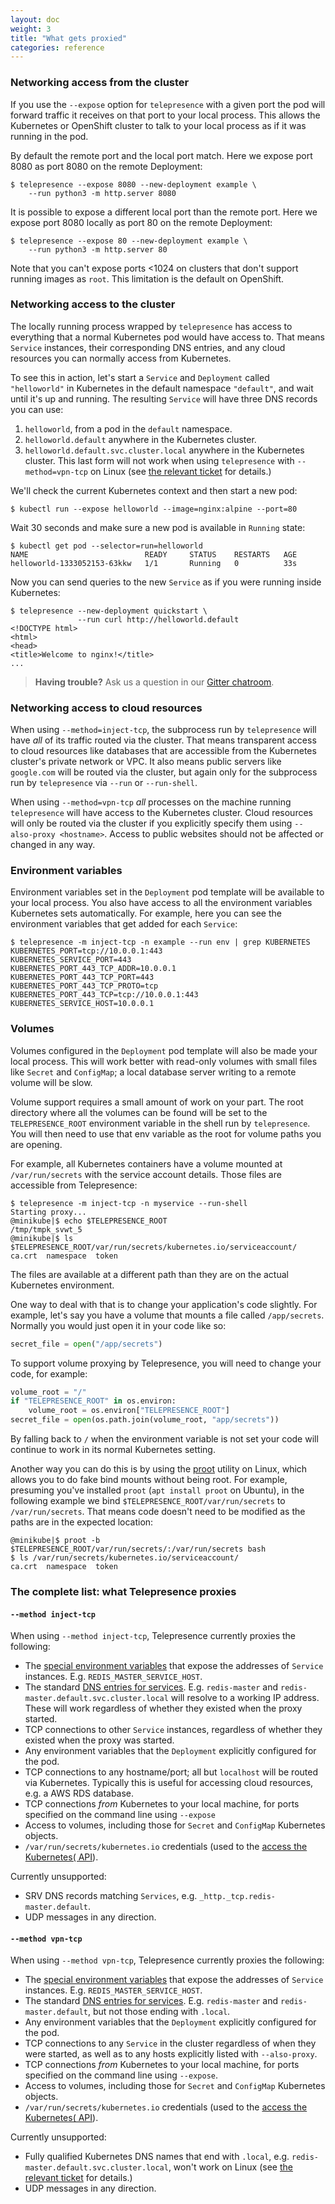 ```yaml
---
layout: doc
weight: 3
title: "What gets proxied"
categories: reference
---
```


### Networking access from the cluster

If you use the `--expose` option for `telepresence` with a given port the pod will forward traffic it receives on that port to your local process.
This allows the Kubernetes or OpenShift cluster to talk to your local process as if it was running in the pod.

By default the remote port and the local port match.
Here we expose port 8080 as port 8080 on the remote Deployment:

```console
$ telepresence --expose 8080 --new-deployment example \
    --run python3 -m http.server 8080
```

It is possible to expose a different local port than the remote port.
Here we expose port 8080 locally as port 80 on the remote Deployment:

```console
$ telepresence --expose 80 --new-deployment example \
    --run python3 -m http.server 80
```

Note that you can't expose ports <1024 on clusters that don't support running images as `root`.
This limitation is the default on OpenShift.

### Networking access to the cluster

The locally running process wrapped by `telepresence` has access to everything that a normal Kubernetes pod would have access to.
That means `Service` instances, their corresponding DNS entries, and any cloud resources you can normally access from Kubernetes.

To see this in action, let's start a `Service` and `Deployment` called `"helloworld"` in Kubernetes in the default namespace `"default"`, and wait until it's up and running.
The resulting `Service` will have three DNS records you can use:

1. `helloworld`, from a pod in the `default` namespace.
2. `helloworld.default` anywhere in the Kubernetes cluster.
3. `helloworld.default.svc.cluster.local` anywhere in the Kubernetes cluster.
   This last form will not work when using `telepresence` with `--method=vpn-tcp` on Linux (see [the relevant ticket](https://github.com/datawire/telepresence/issues/161) for details.)

We'll check the current Kubernetes context and then start a new pod:

```console
$ kubectl run --expose helloworld --image=nginx:alpine --port=80
```

Wait 30 seconds and make sure a new pod is available in `Running` state:

```console
$ kubectl get pod --selector=run=helloworld
NAME                          READY     STATUS    RESTARTS   AGE
helloworld-1333052153-63kkw   1/1       Running   0          33s
```

Now you can send queries to the new `Service` as if you were running inside Kubernetes:

```console
$ telepresence --new-deployment quickstart \
               --run curl http://helloworld.default
<!DOCTYPE html>
<html>
<head>
<title>Welcome to nginx!</title>
...
```

> **Having trouble?** Ask us a question in our [Gitter chatroom](https://gitter.im/datawire/telepresence).

### Networking access to cloud resources

When using `--method=inject-tcp`, the subprocess run by `telepresence` will have *all* of its traffic routed via the cluster.
That means transparent access to cloud resources like databases that are accessible from the Kubernetes cluster's private network or VPC.
It also means public servers like `google.com` will be routed via the cluster, but again only for the subprocess run by `telepresence` via `--run` or `--run-shell`.

When using `--method=vpn-tcp` *all* processes on the machine running `telepresence` will have access to the Kubernetes cluster.
Cloud resources will only be routed via the cluster if you explicitly specify them using `--also-proxy <hostname>`.
Access to public websites should not be affected or changed in any way.

### Environment variables

Environment variables set in the `Deployment` pod template will be available to your local process.
You also have access to all the environment variables Kubernetes sets automatically.
For example, here you can see the environment variables that get added for each `Service`:

```console
$ telepresence -m inject-tcp -n example --run env | grep KUBERNETES
KUBERNETES_PORT=tcp://10.0.0.1:443
KUBERNETES_SERVICE_PORT=443
KUBERNETES_PORT_443_TCP_ADDR=10.0.0.1
KUBERNETES_PORT_443_TCP_PORT=443
KUBERNETES_PORT_443_TCP_PROTO=tcp
KUBERNETES_PORT_443_TCP=tcp://10.0.0.1:443
KUBERNETES_SERVICE_HOST=10.0.0.1
```

### Volumes

Volumes configured in the `Deployment` pod template will also be made your local process.
This will work better with read-only volumes with small files like `Secret` and `ConfigMap`; a local database server writing to a remote volume will be slow.

Volume support requires a small amount of work on your part.
The root directory where all the volumes can be found will be set to the `TELEPRESENCE_ROOT` environment variable in the shell run by `telepresence`.
You will then need to use that env variable as the root for volume paths you are opening.

For example, all Kubernetes containers have a volume mounted at `/var/run/secrets` with the service account details.
Those files are accessible from Telepresence:

```console
$ telepresence -m inject-tcp -n myservice --run-shell
Starting proxy...
@minikube|$ echo $TELEPRESENCE_ROOT
/tmp/tmpk_svwt_5
@minikube|$ ls $TELEPRESENCE_ROOT/var/run/secrets/kubernetes.io/serviceaccount/
ca.crt  namespace  token
```

The files are available at a different path than they are on the actual Kubernetes environment.

One way to deal with that is to change your application's code slightly.
For example, let's say you have a volume that mounts a file called `/app/secrets`.
Normally you would just open it in your code like so:


```python
secret_file = open("/app/secrets")
```

To support volume proxying by Telepresence, you will need to change your code, for example:

```python
volume_root = "/"
if "TELEPRESENCE_ROOT" in os.environ:
    volume_root = os.environ["TELEPRESENCE_ROOT"]
secret_file = open(os.path.join(volume_root, "app/secrets"))
```

By falling back to `/` when the environment variable is not set your code will continue to work in its normal Kubernetes setting.

Another way you can do this is by using the [proot](http://proot-me.github.io/) utility on Linux, which allows you to do fake bind mounts without being root.
For example, presuming you've installed `proot` (`apt install proot` on Ubuntu), in the following example we bind `$TELEPRESENCE_ROOT/var/run/secrets` to `/var/run/secrets`.
That means code doesn't need to be modified as the paths are in the expected location:

```console
@minikube|$ proot -b $TELEPRESENCE_ROOT/var/run/secrets/:/var/run/secrets bash
$ ls /var/run/secrets/kubernetes.io/serviceaccount/
ca.crt  namespace  token
```

### The complete list: what Telepresence proxies

#### `--method inject-tcp`

When using `--method inject-tcp`, Telepresence currently proxies the following:

* The [special environment variables](https://kubernetes.io/docs/user-guide/services/#environment-variables) that expose the addresses of `Service` instances.
  E.g. `REDIS_MASTER_SERVICE_HOST`.
* The standard [DNS entries for services](https://kubernetes.io/docs/user-guide/services/#dns).
  E.g. `redis-master` and `redis-master.default.svc.cluster.local` will resolve to a working IP address.
  These will work regardless of whether they existed when the proxy started.
* TCP connections to other `Service` instances, regardless of whether they existed when the proxy was started.
* Any environment variables that the `Deployment` explicitly configured for the pod.
* TCP connections to any hostname/port; all but `localhost` will be routed via Kubernetes.
  Typically this is useful for accessing cloud resources, e.g. a AWS RDS database.
* TCP connections *from* Kubernetes to your local machine, for ports specified on the command line using `--expose`
* Access to volumes, including those for `Secret` and `ConfigMap` Kubernetes objects.
* `/var/run/secrets/kubernetes.io` credentials (used to the [access the Kubernetes( API](https://kubernetes.io/docs/user-guide/accessing-the-cluster/#accessing-the-api-from-a-pod)).

Currently unsupported:

* SRV DNS records matching `Services`, e.g. `_http._tcp.redis-master.default`.
* UDP messages in any direction.

#### `--method vpn-tcp`

When using `--method vpn-tcp`, Telepresence currently proxies the following:

* The [special environment variables](https://kubernetes.io/docs/user-guide/services/#environment-variables) that expose the addresses of `Service` instances.
  E.g. `REDIS_MASTER_SERVICE_HOST`.
* The standard [DNS entries for services](https://kubernetes.io/docs/user-guide/services/#dns).
  E.g. `redis-master` and `redis-master.default`, but not those ending with `.local`. 
* Any environment variables that the `Deployment` explicitly configured for the pod.
* TCP connections to any `Service` in the cluster regardless of when they were started, as well as to any hosts explicitly listed with `--also-proxy`.
* TCP connections *from* Kubernetes to your local machine, for ports specified on the command line using `--expose`.
* Access to volumes, including those for `Secret` and `ConfigMap` Kubernetes objects.
* `/var/run/secrets/kubernetes.io` credentials (used to the [access the Kubernetes( API](https://kubernetes.io/docs/user-guide/accessing-the-cluster/#accessing-the-api-from-a-pod)).

Currently unsupported:

* Fully qualified Kubernetes DNS names that end with `.local`, e.g. `redis-master.default.svc.cluster.local`, won't work on Linux (see [the relevant ticket](https://github.com/datawire/telepresence/issues/161) for details.)
* UDP messages in any direction.
